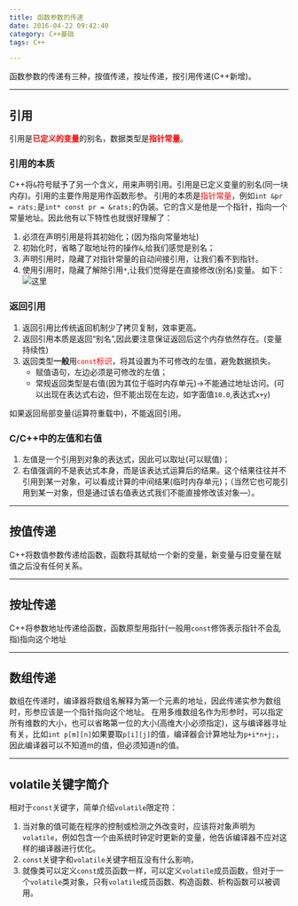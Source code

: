 ```yaml
---
title: 函数参数的传递
date: 2016-04-22 09:42:40
category: C++基础
tags: C++

---
```


函数参数的传递有三种，按值传递，按址传递，按引用传递(C++新增)。

---

## 引用

引用是<font color=red>**已定义的变量**</font>的别名，数据类型是<font color=red>**指针常量**</font>。

### 引用的本质
C++将`&`符号赋予了另一个含义，用来声明引用。引用是已定义变量的别名(同一块内存)。引用的主要作用是用作函数形参。
引用的本质是<font color=red>指针常量</font>，例如`int &pr = rats;`是`int* const pr = &rats;`的伪装。它的含义是他是一个指针，指向一个常量地址。因此他有以下特性也就很好理解了：
1. 必须在声明引用是将其初始化；(因为指向常量地址)
2. 初始化时，省略了取地址符的操作`&`,给我们感觉是别名；
3. 声明引用时，隐藏了对指针常量的自动间接引用，让我们看不到指针。
4. 使用引用时，隐藏了解除引用`*`,让我们觉得是在直接修改(别名)变量。
如下：![这里](http://i.imgur.com/idRXQZy.png)

### 返回引用
1. 返回引用比传统返回机制少了拷贝复制，效率更高。
2. 返回引用本质是返回“别名”,因此要注意保证返回后这个内存依然存在。(变量持续性)
3. 返回类型**一般**用<font color=red>`const`标识</font>，将其设置为不可修改的左值，避免数据损失。
	+ 赋值语句，左边必须是可修改的左值；
	+ 常规返回类型是右值(因为其位于临时内存单元)->不能通过地址访问。(可以出现在表达式右边，但不能出现在左边，如字面值`10.0`,表达式`x+y`) 

如果返回局部变量(运算符重载中)，不能返回引用。

### C/C++中的左值和右值
1. 左值是一个引用到对象的表达式，因此可以取址(可以赋值)；
2. 右值强调的不是表达式本身，而是该表达式运算后的结果。这个结果往往并不引用到某一对象，可以看成计算的中间结果(临时内存单元)；（当然它也可能引用到某一对象，但是通过该右值表达式我们不能直接修改该对象—）。

---

## 按值传递

C++将数值参数传递给函数，函数将其赋给一个新的变量，新变量与旧变量在赋值之后没有任何关系。

---

## 按址传递

C++将参数地址传递给函数，函数原型用指针(一般用`const`修饰表示指针不会乱指)指向这个地址

---

## 数组传递

数组在传递时，编译器将数组名解释为第一个元素的地址，因此传递实参为数组时，形参应该是一个指针指向这个地址。
在用多维数组名作为形参时，可以指定所有维数的大小，也可以省略第一位的大小(高维大小必须指定)，这与编译器寻址有关，比如`int p[m][n]`如果要取`p[i][j]`的值，编译器会计算地址为`p+i*n+j;`，因此编译器可以不知道m的值，但必须知道n的值。

---

## volatile关键字简介

相对于`const`关键字，简单介绍`volatile`限定符：
1. 当对象的值可能在程序的控制或检测之外改变时，应该将对象声明为`volatile`，例如包含一个由系统时钟定时更新的变量，他告诉编译器不应对这样的编译器进行优化。
2. `const`关键字和`volatile`关键字相互没有什么影响，
3. 就像类可以定义`const`成员函数一样，可以定义`volatile`成员函数，但对于一个`volatile`类对象，只有`volatile`成员函数、构造函数、析构函数可以被调用。